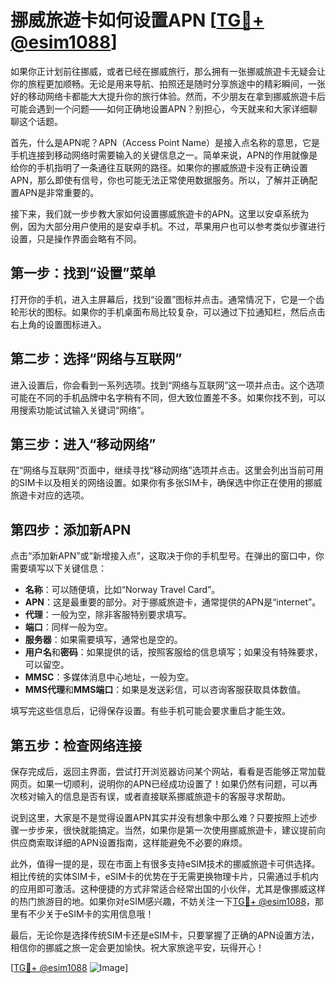 # 挪威旅遊卡如何设置APN [[TG💪+ @esim1088](https://t.me/s/esim1088)]

如果你正计划前往挪威，或者已经在挪威旅行，那么拥有一张挪威旅遊卡无疑会让你的旅程更加顺畅。无论是用来导航、拍照还是随时分享旅途中的精彩瞬间，一张好的移动网络卡都能大大提升你的旅行体验。然而，不少朋友在拿到挪威旅遊卡后可能会遇到一个问题——如何正确地设置APN？别担心，今天就来和大家详细聊聊这个话题。

首先，什么是APN呢？APN（Access Point Name）是接入点名称的意思，它是手机连接到移动网络时需要输入的关键信息之一。简单来说，APN的作用就像是给你的手机指明了一条通往互联网的路径。如果你的挪威旅遊卡没有正确设置APN，那么即使有信号，你也可能无法正常使用数据服务。所以，了解并正确配置APN是非常重要的。

接下来，我们就一步步教大家如何设置挪威旅遊卡的APN。这里以安卓系统为例，因为大部分用户使用的是安卓手机。不过，苹果用户也可以参考类似步骤进行设置，只是操作界面会略有不同。

## 第一步：找到“设置”菜单

打开你的手机，进入主屏幕后，找到“设置”图标并点击。通常情况下，它是一个齿轮形状的图标。如果你的手机桌面布局比较复杂，可以通过下拉通知栏，然后点击右上角的设置图标进入。

## 第二步：选择“网络与互联网”

进入设置后，你会看到一系列选项。找到“网络与互联网”这一项并点击。这个选项可能在不同的手机品牌中名字稍有不同，但大致位置差不多。如果你找不到，可以用搜索功能试试输入关键词“网络”。

## 第三步：进入“移动网络”

在“网络与互联网”页面中，继续寻找“移动网络”选项并点击。这里会列出当前可用的SIM卡以及相关的网络设置。如果你有多张SIM卡，确保选中你正在使用的挪威旅遊卡对应的选项。

## 第四步：添加新APN

点击“添加新APN”或“新增接入点”，这取决于你的手机型号。在弹出的窗口中，你需要填写以下关键信息：

- **名称**：可以随便填，比如“Norway Travel Card”。
- **APN**：这是最重要的部分。对于挪威旅遊卡，通常提供的APN是“internet”。
- **代理**：一般为空，除非客服特别要求填写。
- **端口**：同样一般为空。
- **服务器**：如果需要填写，通常也是空的。
- **用户名**和**密码**：如果提供的话，按照客服给的信息填写；如果没有特殊要求，可以留空。
- **MMSC**：多媒体消息中心地址，一般为空。
- **MMS代理**和**MMS端口**：如果是发送彩信，可以咨询客服获取具体数值。

填写完这些信息后，记得保存设置。有些手机可能会要求重启才能生效。

## 第五步：检查网络连接

保存完成后，返回主界面，尝试打开浏览器访问某个网站，看看是否能够正常加载网页。如果一切顺利，说明你的APN已经成功设置了！如果仍然有问题，可以再次核对输入的信息是否有误，或者直接联系挪威旅遊卡的客服寻求帮助。

说到这里，大家是不是觉得设置APN其实并没有想象中那么难？只要按照上述步骤一步步来，很快就能搞定。当然，如果你是第一次使用挪威旅遊卡，建议提前向供应商索取详细的APN设置指南，这样能避免不必要的麻烦。

此外，值得一提的是，现在市面上有很多支持eSIM技术的挪威旅遊卡可供选择。相比传统的实体SIM卡，eSIM卡的优势在于无需更换物理卡片，只需通过手机内的应用即可激活。这种便捷的方式非常适合经常出国的小伙伴，尤其是像挪威这样的热门旅游目的地。如果你对eSIM感兴趣，不妨关注一下[TG💪+ @esim1088](https://t.me/s/esim1088)，那里有不少关于eSIM卡的实用信息哦！

最后，无论你是选择传统SIM卡还是eSIM卡，只要掌握了正确的APN设置方法，相信你的挪威之旅一定会更加愉快。祝大家旅途平安，玩得开心！

[[TG💪+ @esim1088](https://t.me/s/esim1088) ![Image](https://i.postimg.cc/4NQfJmqS/Snipaste-2025-05-13-00-14-12.png)]